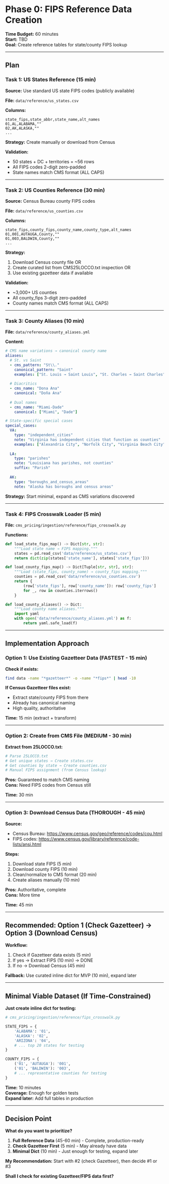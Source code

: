 # Phase 0: FIPS Reference Data Creation

**Time Budget:** 60 minutes  
**Start:** TBD  
**Goal:** Create reference tables for state/county FIPS lookup

---

## Plan

### Task 1: US States Reference (15 min)

**Source:** Use standard US state FIPS codes (publicly available)

**File:** `data/reference/us_states.csv`

**Columns:**
```csv
state_fips,state_abbr,state_name,alt_names
01,AL,ALABAMA,""
02,AK,ALASKA,""
...
```

**Strategy:** Create manually or download from Census

**Validation:**
- 50 states + DC + territories = ~56 rows
- All FIPS codes 2-digit zero-padded
- State names match CMS format (ALL CAPS)

---

### Task 2: US Counties Reference (30 min)

**Source:** Census Bureau county FIPS codes

**File:** `data/reference/us_counties.csv`

**Columns:**
```csv
state_fips,county_fips,county_name,county_type,alt_names
01,001,AUTAUGA,County,""
01,003,BALDWIN,County,""
...
```

**Strategy:**
1. Download Census county file OR
2. Create curated list from CMS25LOCCO.txt inspection OR
3. Use existing gazetteer data if available

**Validation:**
- ~3,000+ US counties
- All county_fips 3-digit zero-padded
- County names match CMS format (ALL CAPS)

---

### Task 3: County Aliases (10 min)

**File:** `data/reference/county_aliases.yml`

**Content:**
```yaml
# CMS name variations → canonical county name
aliases:
  # St. vs Saint
  - cms_pattern: "St\\."
    canonical_pattern: "Saint"
    examples: ["St. Louis → Saint Louis", "St. Charles → Saint Charles"]
  
  # Diacritics
  - cms_name: "Dona Ana"
    canonical: "Doña Ana"
  
  # Dual names
  - cms_name: "Miami-Dade"
    canonical: ["Miami", "Dade"]

# State-specific special cases
special_cases:
  VA:
    type: "independent_cities"
    note: "Virginia has independent cities that function as counties"
    examples: ["Alexandria City", "Norfolk City", "Virginia Beach City"]
  
  LA:
    type: "parishes"
    note: "Louisiana has parishes, not counties"
    suffix: "Parish"
  
  AK:
    type: "boroughs_and_census_areas"
    note: "Alaska has boroughs and census areas"
```

**Strategy:** Start minimal, expand as CMS variations discovered

---

### Task 4: FIPS Crosswalk Loader (5 min)

**File:** `cms_pricing/ingestion/reference/fips_crosswalk.py`

**Functions:**
```python
def load_state_fips_map() -> Dict[str, str]:
    """Load state name → FIPS mapping."""
    states = pd.read_csv('data/reference/us_states.csv')
    return dict(zip(states['state_name'], states['state_fips']))

def load_county_fips_map() -> Dict[Tuple[str, str], str]:
    """Load (state_fips, county_name) → county_fips mapping."""
    counties = pd.read_csv('data/reference/us_counties.csv')
    return {
        (row['state_fips'], row['county_name']): row['county_fips']
        for _, row in counties.iterrows()
    }

def load_county_aliases() -> Dict:
    """Load county name aliases."""
    import yaml
    with open('data/reference/county_aliases.yml') as f:
        return yaml.safe_load(f)
```

---

## Implementation Approach

### Option 1: Use Existing Gazetteer Data (FASTEST - 15 min)

**Check if exists:**
```bash
find data -name "*gazetteer*" -o -name "*fips*" | head -10
```

**If Census Gazetteer files exist:**
- Extract state/county FIPS from there
- Already has canonical naming
- High quality, authoritative

**Time:** 15 min (extract + transform)

---

### Option 2: Create from CMS File (MEDIUM - 30 min)

**Extract from 25LOCCO.txt:**
```python
# Parse 25LOCCO.txt
# Get unique states → Create states.csv
# Get counties by state → Create counties.csv
# Manual FIPS assignment (from Census lookup)
```

**Pros:** Guaranteed to match CMS naming  
**Cons:** Need FIPS codes from Census still

**Time:** 30 min

---

### Option 3: Download Census Data (THOROUGH - 45 min)

**Source:**
- Census Bureau: https://www.census.gov/geo/reference/codes/cou.html
- FIPS codes: https://www.census.gov/library/reference/code-lists/ansi.html

**Steps:**
1. Download state FIPS (5 min)
2. Download county FIPS (10 min)
3. Clean/normalize to CMS format (20 min)
4. Create aliases manually (10 min)

**Pros:** Authoritative, complete  
**Cons:** More time

**Time:** 45 min

---

## Recommended: Option 1 (Check Gazetteer) → Option 3 (Download Census)

**Workflow:**
1. Check if Gazetteer data exists (5 min)
2. If yes → Extract FIPS (10 min) → DONE
3. If no → Download Census (45 min)

**Fallback:** Use curated inline dict for MVP (10 min), expand later

---

## Minimal Viable Dataset (If Time-Constrained)

**Just create inline dict for testing:**

```python
# cms_pricing/ingestion/reference/fips_crosswalk.py

STATE_FIPS = {
    'ALABAMA': '01',
    'ALASKA': '02',
    'ARIZONA': '04',
    # ... top 20 states for testing
}

COUNTY_FIPS = {
    ('01', 'AUTAUGA'): '001',
    ('01', 'BALDWIN'): '003',
    # ... representative counties for testing
}
```

**Time:** 10 minutes  
**Coverage:** Enough for golden tests  
**Expand later:** Add full tables in production

---

## Decision Point

**What do you want to prioritize?**

1. **Full Reference Data** (45-60 min) - Complete, production-ready
2. **Check Gazetteer First** (5 min) - May already have data
3. **Minimal Dict** (10 min) - Just enough for testing, expand later

**My Recommendation:** Start with #2 (check Gazetteer), then decide #1 or #3

**Shall I check for existing Gazetteer/FIPS data first?**

